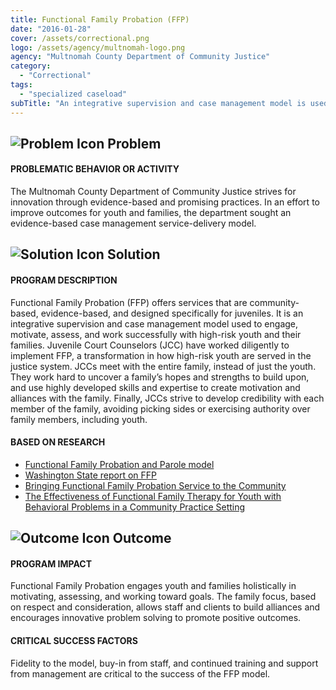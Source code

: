 ```yaml
---
title: Functional Family Probation (FFP)
date: "2016-01-28"
cover: /assets/correctional.png
logo: /assets/agency/multnomah-logo.png
agency: "Multnomah County Department of Community Justice"
category:
  - "Correctional"
tags:
  - "specialized caseload"
subTitle: "An integrative supervision and case management model is used to engage, motivate, assess, and work successfully with high-risk youth and their families."
---
```

## ![Problem Icon](https://github.com/google/material-design-icons/raw/master/alert/1x_web/ic_error_outline_black_48dp.png "Problem") Problem

#### PROBLEMATIC BEHAVIOR OR ACTIVITY

The Multnomah County Department of Community Justice strives for innovation through evidence-based and promising practices. In an effort to improve outcomes for youth and families, the department sought an evidence-based case management service-delivery model.

## ![Solution Icon](https://github.com/google/material-design-icons/raw/master/action/1x_web/ic_lightbulb_outline_black_48dp.png "Solution") Solution

#### PROGRAM DESCRIPTION

Functional Family Probation (FFP) offers services that are community­-based, evidence­-based, and designed specifically for juveniles. It is an integrative supervision and case management model used to engage, motivate, assess, and work successfully with high-risk youth and their families. Juvenile Court Counselors (JCC) have worked diligently to implement FFP, a transformation in how high-risk youth are served in the justice system. JCCs meet with the entire family, instead of just the youth. They work hard to uncover a family’s hopes and strengths to build upon, and use highly developed skills and expertise to create motivation and alliances with the family. Finally, JCCs strive to develop credibility with each member of the family, avoiding picking sides or exercising authority over family members, including youth.

#### BASED ON RESEARCH

- [Functional Family Probation and Parole model](https://www.fftllc.com/ffp/model.html)
- [Washington State report on FFP](http://www.wsipp.wa.gov/ReportFile/1420)
- [Bringing Functional Family Probation Service to the Community](https://pdxscholar.library.pdx.edu/cgi/viewcontent.cgi?referer=&httpsredir=1&article=2435&context=open_access_etds)
- [The Effectiveness of Functional Family Therapy for Youth with Behavioral Problems in a Community Practice Setting](https://www.ncbi.nlm.nih.gov/pmc/articles/PMC4172308/)

## ![Outcome Icon](https://github.com/google/material-design-icons/raw/master/action/1x_web/ic_view_list_black_48dp.png "Outcome") Outcome

#### PROGRAM IMPACT

Functional Family Probation engages youth and families holistically in motivating, assessing, and working toward goals. The family focus, based on respect and consideration, allows staff and clients to build alliances and encourages innovative problem solving to promote positive outcomes.

#### CRITICAL SUCCESS FACTORS

Fidelity to the model, buy­-in from staff, and continued training and support from management are critical to the success of the FFP model.
